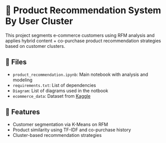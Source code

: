 # 🧠 Product Recommendation System By User Cluster

This project segments e-commerce customers using RFM analysis and applies hybrid content + co-purchase product recommendation strategies based on customer clusters.

## 📂 Files
- `product_recommendation.ipynb`: Main notebook with analysis and modeling
- `requirements.txt`: List of dependencies
- `Diagram`: List of diagrams used in the notbook
- `ecommerce_data`: Dataset from [Kaggle](https://www.kaggle.com/datasets/carrie1/ecommerce-data/data) 

## 🚀 Features
- Customer segmentation via K-Means on RFM
- Product similarity using TF-IDF and co-purchase history
- Cluster-based recommendation strategies
